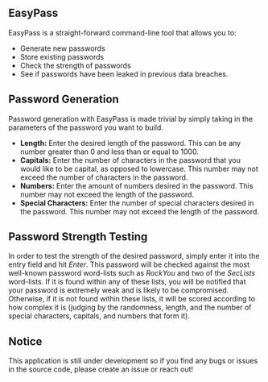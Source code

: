 ## EasyPass
EasyPass is a straight-forward command-line tool that allows you to:
  - Generate new passwords
  - Store existing passwords
  - Check the strength of passwords
  - See if passwords have been leaked in previous data breaches.
## Password Generation
Password generation with EasyPass is made trivial by simply taking in the parameters of the password you want to build.
  - **Length:** Enter the desired length of the password. This can be any number greater than 0 and less than or equal to 1000.
  - **Capitals:** Enter the number of characters in the password that you would like to be capital, as opposed to lowercase. This number may not exceed the number of characters in the password.
  - **Numbers:** Enter the amount of numbers desired in the password. This number may not exceed the length of the password.
  - **Special Characters:** Enter the number of special characters desired in the password. This number may not exceed the length of the password.
## Password Strength Testing
In order to test the strength of the desired password, simply enter it into the entry field and hit *Enter*. This password will be checked against the most well-known password word-lists such as *RockYou* and two of the *SecLists* word-lists. If it is found within any of these lists, you will be notified that your password is extremely weak and is likely to be compromised. Otherwise, if it is not found within these lists, it will be scored according to how complex it is (judging by the randomness, length, and the number of special characters, capitals, and numbers that form it).

## Notice
This application is still under development so if you find any bugs or issues in the source code, please create an issue or reach out!
